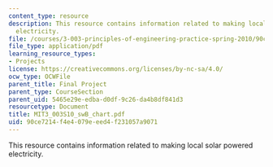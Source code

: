 ```yaml
---
content_type: resource
description: This resource contains information related to making local solar powered
  electricity.
file: /courses/3-003-principles-of-engineering-practice-spring-2010/90ce7214f4e4079eeed4f231057a9071_MIT3_003S10_swB_chart.pdf
file_type: application/pdf
learning_resource_types:
- Projects
license: https://creativecommons.org/licenses/by-nc-sa/4.0/
ocw_type: OCWFile
parent_title: Final Project
parent_type: CourseSection
parent_uid: 5465e29e-edba-d0df-9c26-da4b8df841d3
resourcetype: Document
title: MIT3_003S10_swB_chart.pdf
uid: 90ce7214-f4e4-079e-eed4-f231057a9071
---
```

This resource contains information related to making local solar powered electricity.